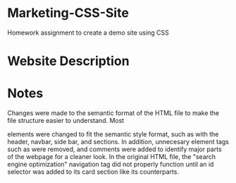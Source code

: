 # Marketing-CSS-Site
Homework assignment to create a demo site using CSS
# Website Description

# Notes

Changes were made to the semantic format of the HTML file to make the file structure easier to understand. Most <div> elements were changed to fit the semantic style format, such as with the header, navbar, side bar, and sections. In addition, unnecesary element tags such as </img> were removed, and comments were added to identify major parts of the webpage for a cleaner look. In the original HTML file, the "search engine optimization" navigation tag did not properly function until an id selector was added to its card section like its counterparts.
